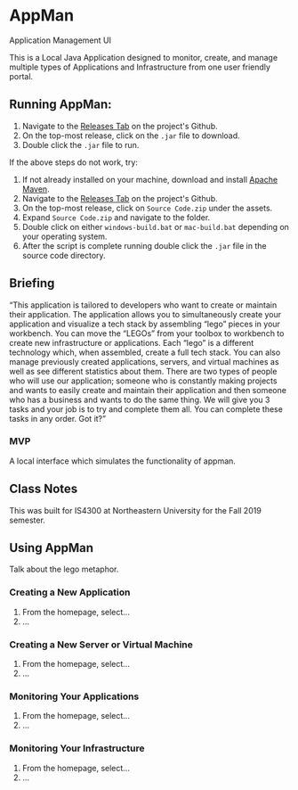 # AppMan
Application Management UI

This is a Local Java Application designed to monitor, create, and manage multiple types of Applications 
and Infrastructure from one user friendly portal.

## Running AppMan:
1. Navigate to the [Releases Tab](https://github.com/aikoels/appman/releases) on the project's Github. 
2. On the top-most release, click on the `.jar` file to download. 
3. Double click the `.jar` file to run.

If the above steps do not work, try:

1. If not already installed on your machine, download and install [Apache Maven](https://maven.apache.org/install.html).
2. Navigate to the [Releases Tab](https://github.com/aikoels/appman/releases) on the project's Github. 
3. On the top-most release, click on `Source Code.zip` under the assets.
4. Expand `Source Code.zip` and navigate to the folder.
5. Double click on either `windows-build.bat` or `mac-build.bat` depending on your operating system. 
6. After the script is complete running double click the `.jar` file in the source code directory.

## Briefing
“This application is tailored to developers who want to create or maintain their application. 
The application allows you to simultaneously create your application and visualize a tech stack 
by assembling “lego” pieces in your workbench. You can move the “LEGOs” from your toolbox to workbench 
to create new infrastructure or applications. Each “lego” is a different technology which, when assembled, 
create a full tech stack. You can also manage previously created applications, servers, 
and virtual machines as well as see different statistics about them. 
There are two types of people who will use our application; someone who is constantly making projects 
and wants to easily create and maintain their application and then someone who has a business 
and wants to do the same thing. We will give you 3 tasks and your job is to try 
and complete them all. You can complete these tasks in any order. Got it?”

### MVP
A local interface which simulates the functionality of appman.

## Class Notes
This was built for IS4300 at Northeastern University for the Fall 2019 semester. 

## Using AppMan
Talk about the lego metaphor.

### Creating a New Application
1. From the homepage, select...
2. ...

### Creating a New Server or Virtual Machine
1. From the homepage, select...
2. ...

### Monitoring Your Applications
1. From the homepage, select...
2. ...

### Monitoring Your Infrastructure
1. From the homepage, select...
2. ...



